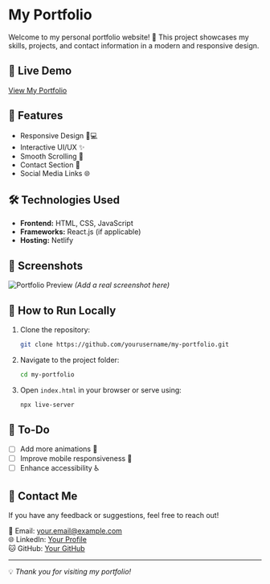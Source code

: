 # My Portfolio

Welcome to my personal portfolio website! 🚀 This project showcases my skills, projects, and contact information in a modern and responsive design.

## 🔗 Live Demo
[View My Portfolio](https://dreamy-bombolone-b42721.netlify.app/)

## 📌 Features
- Responsive Design 📱💻
- Interactive UI/UX ✨
- Smooth Scrolling 🎡
- Contact Section 📩
- Social Media Links 🌐

## 🛠️ Technologies Used
- **Frontend:** HTML, CSS, JavaScript
- **Frameworks:** React.js (if applicable)
- **Hosting:** Netlify

## 📸 Screenshots
![Portfolio Preview](screenshot.png) *(Add a real screenshot here)*

## 🚀 How to Run Locally
1. Clone the repository:
   ```sh
   git clone https://github.com/yourusername/my-portfolio.git
   ```
2. Navigate to the project folder:
   ```sh
   cd my-portfolio
   ```
3. Open `index.html` in your browser or serve using:
   ```sh
   npx live-server
   ```

## 📝 To-Do
- [ ] Add more animations 🎨
- [ ] Improve mobile responsiveness 📲
- [ ] Enhance accessibility ♿

## 📧 Contact Me
If you have any feedback or suggestions, feel free to reach out!

📩 Email: your.email@example.com  
🌐 LinkedIn: [Your Profile](https://www.linkedin.com/in/bhavani-suravaram/)  
🐱 GitHub: [Your GitHub](https://github.com/bhavanisuravaram)

---
💡 *Thank you for visiting my portfolio!*
